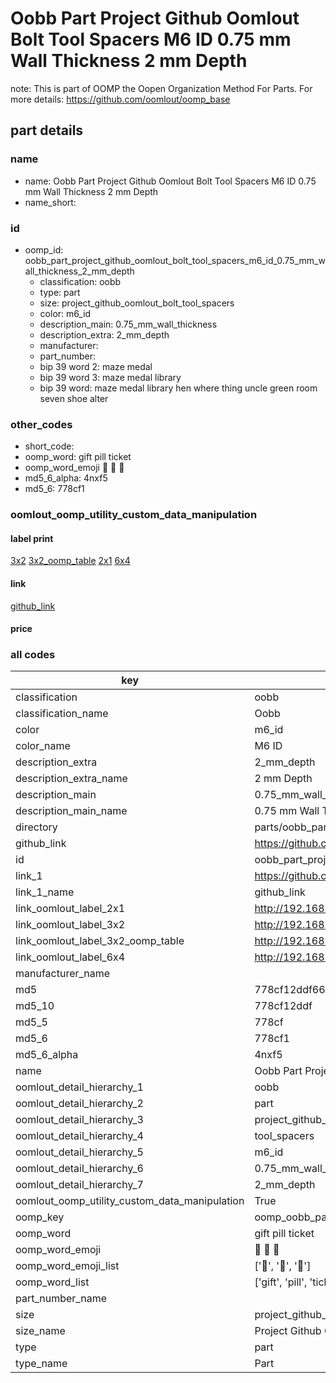 # Oobb Part Project Github Oomlout Bolt Tool Spacers M6 ID 0.75 mm Wall Thickness 2 mm Depth  

note: This is part of OOMP the Oopen Organization Method For Parts. For more details: https://github.com/oomlout/oomp_base

##  part details





### name
* name: Oobb Part Project Github Oomlout Bolt Tool Spacers M6 ID 0.75 mm Wall Thickness 2 mm Depth
* name_short: 
### id
* oomp_id: oobb_part_project_github_oomlout_bolt_tool_spacers_m6_id_0.75_mm_wall_thickness_2_mm_depth
  * classification: oobb
  * type: part
  * size: project_github_oomlout_bolt_tool_spacers
  * color: m6_id
  * description_main: 0.75_mm_wall_thickness
  * description_extra: 2_mm_depth
  * manufacturer: 
  * part_number: 
  * bip 39 word 2: maze medal
  * bip 39 word 3: maze medal library
  * bip 39 word: maze medal library hen where thing uncle green room seven shoe alter

### other_codes
* short_code: 
* oomp_word: gift pill ticket
* oomp_word_emoji :gift: :pill: :ticket:
* md5_6_alpha: 4nxf5
* md5_6: 778cf1






### oomlout_oomp_utility_custom_data_manipulation
#### label print
[3x2](http://192.168.1.245:1112/?label=oomp%204nxf5)
[3x2_oomp_table](http://192.168.1.107:1112/?label=oomp%204nxf5)
[2x1](http://192.168.1.242:1112/?label=oomp%204nxf5)
[6x4](http://192.168.1.55:1112/?label=oomp%204nxf5)    

#### link

[github_link](https://github.com/oomlout/oomlout_oomp_part_src/tree/main/parts/oobb_part_project_github_oomlout_bolt_tool_spacers_m6_id_0.75_mm_wall_thickness_2_mm_depth)                              

#### price







### all codes 
| key | value |  
| --- | --- |  
| classification | oobb |  
| classification_name | Oobb |  
| color | m6_id |  
| color_name | M6 ID |  
| description_extra | 2_mm_depth |  
| description_extra_name | 2 mm Depth |  
| description_main | 0.75_mm_wall_thickness |  
| description_main_name | 0.75 mm Wall Thickness |  
| directory | parts/oobb_part_project_github_oomlout_bolt_tool_spacers_m6_id_0.75_mm_wall_thickness_2_mm_depth |  
| github_link | https://github.com/oomlout/oomlout_oomp_part_src/tree/main/parts/oobb_part_project_github_oomlout_bolt_tool_spacers_m6_id_0.75_mm_wall_thickness_2_mm_depth |  
| id | oobb_part_project_github_oomlout_bolt_tool_spacers_m6_id_0.75_mm_wall_thickness_2_mm_depth |  
| link_1 | https://github.com/oomlout/oomlout_oomp_part_src/tree/main/parts/oobb_part_project_github_oomlout_bolt_tool_spacers_m6_id_0.75_mm_wall_thickness_2_mm_depth |  
| link_1_name | github_link |  
| link_oomlout_label_2x1 | http://192.168.1.242:1112/?label=oomp%204nxf5 |  
| link_oomlout_label_3x2 | http://192.168.1.245:1112/?label=oomp%204nxf5 |  
| link_oomlout_label_3x2_oomp_table | http://192.168.1.107:1112/?label=oomp%204nxf5 |  
| link_oomlout_label_6x4 | http://192.168.1.55:1112/?label=oomp%204nxf5 |  
| manufacturer_name |  |  
| md5 | 778cf12ddf665d9382fd26b30222944c |  
| md5_10 | 778cf12ddf |  
| md5_5 | 778cf |  
| md5_6 | 778cf1 |  
| md5_6_alpha | 4nxf5 |  
| name | Oobb Part Project Github Oomlout Bolt Tool Spacers M6 ID 0.75 mm Wall Thickness 2 mm Depth |  
| oomlout_detail_hierarchy_1 | oobb |  
| oomlout_detail_hierarchy_2 | part |  
| oomlout_detail_hierarchy_3 | project_github_bolt |  
| oomlout_detail_hierarchy_4 | tool_spacers |  
| oomlout_detail_hierarchy_5 | m6_id |  
| oomlout_detail_hierarchy_6 | 0.75_mm_wall_thickness |  
| oomlout_detail_hierarchy_7 | 2_mm_depth |  
| oomlout_oomp_utility_custom_data_manipulation | True |  
| oomp_key | oomp_oobb_part_project_github_oomlout_bolt_tool_spacers_m6_id_0.75_mm_wall_thickness_2_mm_depth |  
| oomp_word | gift pill ticket |  
| oomp_word_emoji | :gift: :pill: :ticket: |  
| oomp_word_emoji_list | [':gift:', ':pill:', ':ticket:'] |  
| oomp_word_list | ['gift', 'pill', 'ticket'] |  
| part_number_name |  |  
| size | project_github_oomlout_bolt_tool_spacers |  
| size_name | Project Github Oomlout Bolt Tool Spacers |  
| type | part |  
| type_name | Part |  
